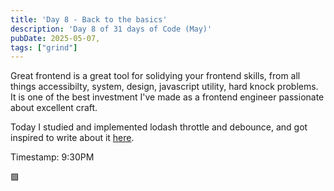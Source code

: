 ```yaml
---
title: 'Day 8 - Back to the basics'
description: 'Day 8 of 31 days of Code (May)'
pubDate: 2025-05-07,
tags: ["grind"]
---
```


Great frontend is a great tool for solidying your frontend skills, from all things accessibilty, system, design, javascript utility, hard knock problems. It is one of the best investment I've made as a frontend engineer passionate about excellent craft.

Today I studied and implemented lodash throttle and debounce, and got inspired to write about it [here](https://www.blossombab.me/post/throttle-debounce).

Timestamp: 9:30PM

🟩

